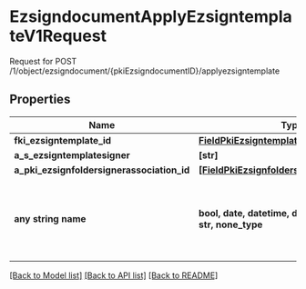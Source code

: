 # EzsigndocumentApplyEzsigntemplateV1Request

Request for POST /1/object/ezsigndocument/{pkiEzsigndocumentID}/applyezsigntemplate

## Properties
Name | Type | Description | Notes
------------ | ------------- | ------------- | -------------
**fki_ezsigntemplate_id** | [**FieldPkiEzsigntemplateID**](FieldPkiEzsigntemplateID.md) |  | 
**a_s_ezsigntemplatesigner** | **[str]** |  | 
**a_pki_ezsignfoldersignerassociation_id** | [**[FieldPkiEzsignfoldersignerassociationID]**](FieldPkiEzsignfoldersignerassociationID.md) |  | 
**any string name** | **bool, date, datetime, dict, float, int, list, str, none_type** | any string name can be used but the value must be the correct type | [optional]

[[Back to Model list]](../README.md#documentation-for-models) [[Back to API list]](../README.md#documentation-for-api-endpoints) [[Back to README]](../README.md)



